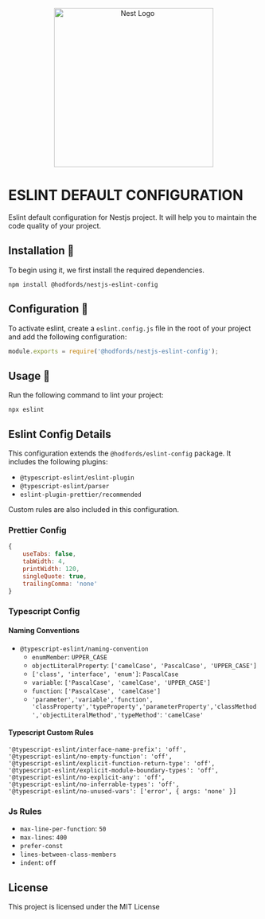 <p align="center">
  <a href="http://opensource.hodfords.uk" target="blank"><img src="https://opensource.hodfords.uk/img/logo.svg" width="320" alt="Nest Logo" /></a>
</p>

# ESLINT DEFAULT CONFIGURATION
Eslint default configuration for Nestjs project. It will help you to maintain the code quality of your project.

## Installation 🤖
To begin using it, we first install the required dependencies.
```
npm install @hodfords/nestjs-eslint-config
```

## Configuration 🚀
To activate eslint, create a `eslint.config.js` file in the root of your project and add the following configuration:
```javascript
module.exports = require('@hodfords/nestjs-eslint-config');
```

## Usage 🚀
Run the following command to lint your project:
```
npx eslint
```

## Eslint Config Details
This configuration extends the `@hodfords/eslint-config` package. It includes the following plugins:
- `@typescript-eslint/eslint-plugin`
- `@typescript-eslint/parser`
- `eslint-plugin-prettier/recommended`

Custom rules are also included in this configuration.

### Prettier Config
```javascript
{
    useTabs: false,
    tabWidth: 4,
    printWidth: 120,
    singleQuote: true,
    trailingComma: 'none'
}
```

### Typescript Config

#### Naming Conventions
- `@typescript-eslint/naming-convention`
    - `enumMember`: `UPPER_CASE`
    - `objectLiteralProperty`: `['camelCase', 'PascalCase', 'UPPER_CASE']`
    - `['class', 'interface', 'enum']`: `PascalCase`
    - `variable`: `['PascalCase', 'camelCase', 'UPPER_CASE']`
    - `function`: `['PascalCase', 'camelCase']`
    - `'parameter','variable','function', 'classProperty','typeProperty','parameterProperty','classMethod','objectLiteralMethod','typeMethod'`: `'camelCase'`

#### Typescript Custom Rules
```
'@typescript-eslint/interface-name-prefix': 'off',
'@typescript-eslint/no-empty-function': 'off',
'@typescript-eslint/explicit-function-return-type': 'off',
'@typescript-eslint/explicit-module-boundary-types': 'off',
'@typescript-eslint/no-explicit-any': 'off',
'@typescript-eslint/no-inferrable-types': 'off',
'@typescript-eslint/no-unused-vars': ['error', { args: 'none' }]
```

### Js Rules
- `max-line-per-function`: `50`
- `max-lines`: `400`
- `prefer-const`
- `lines-between-class-members`
- `indent`: `off`

## License
This project is licensed under the MIT License
